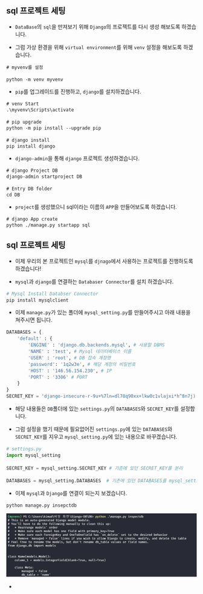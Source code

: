 ## sql 프로젝트 세팅

- `DataBase`의 `sql`을 만져보기 위해 `Django`의 프로젝트를 다시 생성 해보도록 하겠습니다.

- 그럼 가상 환경을 위해 `virtual environment`를 위해 `venv` 설정을 해보도록 하겠습니다.

```console
# myvenv를 설정

python -m venv myvenv
```

- `pip`를 업그레이드를 진행하고, `django`를 설치하겠습니다.

```console
# venv Start
.\myvenv\Scripts\activate

# pip upgrade
python -m pip install --upgrade pip

# django install
pip install django
```

- `django-admin`을 통해 `django` 프로젝트 생성하겠습니다.

```console
# django Project DB
django-admin startproject DB

# Entry DB folder
cd DB

```

- `project`를 생성했으니 sql이라는 이름의 `APP`을 만들어보도록 하겠습니다.

```console
# django App create
python ./manage.py startapp sql
```

## sql 프로젝트 세팅

- 이제 우리의 본 프로젝트인 `mysql`를 `djnago`에서 사용하는 프로젝트를 진행하도록 하겠습니다!

- `mysql`과 `django`를 연결하는 `Databaser Connector`를 설치 하겠습니다.

```py
# Mysql Install Databser Connector
pip install mysqlclient
```

- 이제 `manage.py`가 있는 폴더에 `mysql_setting.py`를 만들어주시고 아래 내용을 쳐주시면 됩니다.

```py
DATABASES = {
    'default' : {
        'ENGINE' : 'django.db.backends.mysql', # 사용할 DBMS
        'NAME' : 'test', # Mysql 데이터베이스 이름
        'USER' : 'root', # DB 접속 계정명
        'password': '1q2w3e', # 해당 계정의 비밀번호
        'HOST' : '146.56.154.230', # IP
        'PORT' : '3306' # PORT
    }
}
SECRET_KEY = 'django-insecure-r-9u+%7ln=dl78q90xx+lkw0c1vlajxi*h^8n7j)!9p6k2&dh%' # 시크릿 key
```

- 해당 내용들은 `DB`폴더에 있는 `settings.py`의 `DATABASES`와 `SECRET_KEY`를 설정합니다.

- 그럼 설정을 했기 때문에 필요없어진 `settings.py`에 있는 `DATABASES`와 `SECRET_KEY`를 지우고 `mysql_setting.py`에 있는 내용으로 바꾸겠습니다.

```py
# settings.py
import mysql_setting

SECRET_KEY = mysql_setting.SECRET_KEY # 기존에 있던 SECRET_KEY를 분리

DATABASES = mysql_setting.DATABASES  # 기존에 있던 DATABASES를 mysql_setting에 SECRET_KEY

```

- 이제 `mysql`과 `Django`를 연결이 되는지 보겠습니다.

```console
python manage.py insepctdb
```

<p align="center"><img src="./IMG/1.png "></p>

-
